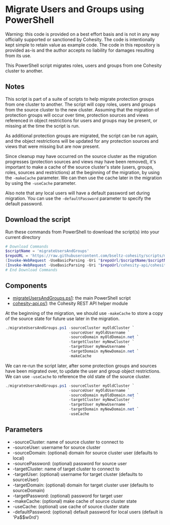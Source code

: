 # Migrate Users and Groups using PowerShell

Warning: this code is provided on a best effort basis and is not in any way officially supported or sanctioned by Cohesity. The code is intentionally kept simple to retain value as example code. The code in this repository is provided as-is and the author accepts no liability for damages resulting from its use.

This PowerShell script migrates roles, users and groups from one Cohesity cluster to another.

## Notes

This script is part of a suite of scripts to help migrate protection groups from one cluster to another. The script will copy roles, users and groups from the source cluster to the new cluster. Assuming that the migration of protection groups will occur over time, protection sources and views referenced in object restrictions for users and groups may be present, or missing at the time the script is run.

As additional protection groups are migrated, the script can be run again, and the object restrictions will be updated for any protection sources and views that were missing but are now present.

Since cleanup may have occurred on the source cluster as the migration progresses (protection sources and views may have been removed), it's important to make a cache of the source cluster's state (users, groups, roles, sources and restrictions) at the beginning of the migration, by using the `-makeCache` parameter. We can then use the cache later in the migration by using the `-useCache` parameter.

Also note that any local users will have a default password set during migration. You can use the `-defaultPassword` parameter to specify the default password.

## Download the script

Run these commands from PowerShell to download the script(s) into your current directory

```powershell
# Download Commands
$scriptName = 'migrateUsersAndGroups'
$repoURL = 'https://raw.githubusercontent.com/bseltz-cohesity/scripts/master/powershell'
(Invoke-WebRequest -UseBasicParsing -Uri "$repoUrl/$scriptName/$scriptName.ps1").content | Out-File "$scriptName.ps1"; (Get-Content "$scriptName.ps1") | Set-Content "$scriptName.ps1"
(Invoke-WebRequest -UseBasicParsing -Uri "$repoUrl/cohesity-api/cohesity-api.ps1").content | Out-File cohesity-api.ps1; (Get-Content cohesity-api.ps1) | Set-Content cohesity-api.ps1
# End Download Commands
```

## Components

* [migrateUsersAndGroups.ps1](https://raw.githubusercontent.com/bseltz-cohesity/scripts/master/powershell/migrateUsersAndGroups/migrateUsersAndGroups.ps1): the main PowerShell script
* [cohesity-api.ps1](https://raw.githubusercontent.com/bseltz-cohesity/scripts/master/powershell/cohesity-api/cohesity-api.ps1): the Cohesity REST API helper module

At the beginning of the migration, we should use `-makeCache` to store a copy of the source state for future use later in the migration.

```powershell
./migrateUsersAndGroups.ps1 -sourceCluster myOldCluster `
                            -sourceUser myOldUsername `
                            -sourceDomain myOldDomain.net `
                            -targetCluster myNewCluster `
                            -targetUser myNewUsername `
                            -targetDomain myNewDomain.net `
                            -makeCache
```

We can re-run the script later, after some protection groups and sources have been migrated over, to update the user and group object restrictions. We can use `-useCache` to reference the old state of the source cluster.

```powershell
./migrateUsersAndGroups.ps1 -sourceCluster myOldCluster `
                            -sourceUser myOldUsername `
                            -sourceDomain myOldDomain.net `
                            -targetCluster myNewCluster `
                            -targetUser myNewUsername `
                            -targetDomain myNewDomain.net `
                            -useCache
```

## Parameters

* -sourceCluster: name of source cluster to connect to
* -sourceUser: username for source cluster
* -sourceDomain: (optional) domain for source cluster user (defaults to local)
* -sourcePassword: (optional) password for source user
* -targetCluster: name of target cluster to connect to
* -targetUser: (optional) username for target cluster (defaults to sourceUser)
* -targetDomain: (optional) domain for target cluster user (defaults to sourceDomain)
* -targetPassword: (optional) password for target user
* -makeCache: (optional) make cache of source cluster state
* -useCache: (optional) use cache of source cluster state
* -defaultPassword: (optional) default password for local users (default is 'Pa$$w0rd')
